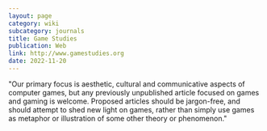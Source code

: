 ```yaml
---
layout: page
category: wiki
subcategory: journals
title: Game Studies
publication: Web
link: http://www.gamestudies.org
date: 2022-11-20
---
```


"Our primary focus is aesthetic, cultural and communicative aspects of computer games, but any previously unpublished article focused on games and gaming is welcome. Proposed articles should be jargon-free, and should attempt to shed new light on games, rather than simply use games as metaphor or illustration of some other theory or phenomenon."
